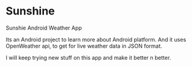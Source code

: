 # Sunshine
Sunshie Android Weather App

Its an Android project to learn more about Android platform.
And it uses OpenWeather api, to get  for live weather data in JSON format.

I will keep trying new stuff on this app and make it better n better.

